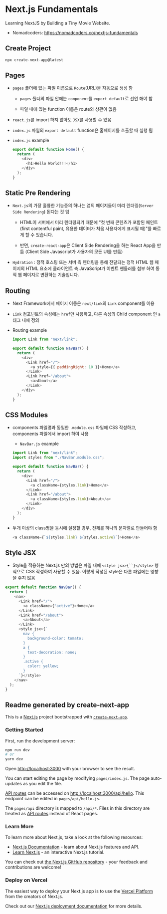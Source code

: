 # Next.js Fundamentals

Learning NextJS by Building a Tiny Movie Website.

- Nomadcoders: https://nomadcoders.co/nextjs-fundamentals

## Create Project

```zsh
npx create-next-app@latest
```

## Pages

- `pages` 폴더에 있는 파일 이름으로 `Route`(URL)을 자동으로 생성 함

  - `pages` 폴더의 파일 안에는 `component`를 `export default`로 선언 해야 함

  - 파일 내에 있는 function 이름은 route와 상관이 없음

- `react.js`를 import 하지 않아도 `JSX`를 사용할 수 있음

- `index.js` 파일의 `export default` function은 홈페이지를 호출할 때 실행 됨

- `index.js` example

  ```js
  export default function Home() {
    return (
      <div>
        <h1>Hello World!!!</h1>
      </div>
    );
  }
  ```

## Static Pre Rendering

- `Next.js`의 가장 훌륭한 기능중의 하나는 앱의 페이지들이 미리 렌더링(`Server Side Rendering`) 된다는 것 임

  - HTML이 서버에서 미리 렌더링되기 때문에 "첫 번째 콘텐츠가 포함된 페인트(first contentful paint, 유용한 데이터가 처음 사용자에게 표시될 때)"를 빠르게 할 수 있습니다.

  - 반면, `create-react-app`은 Client Side Rendering을 하는 React App을 만듬 (Client Side Javascript가 사용자의 모든 UI를 만듬)

- `Hydration` : 정적 호스팅 또는 서버 측 렌더링을 통해 전달되는 정적 HTML 웹 페이지의 HTML 요소에 클라이언트 측 JavaScript가 이벤트 핸들러를 첨부 하여 동적 웹 페이지로 변환하는 기술입니다.

## Routing

- Next Framework에서 페이지 이동은 `next/link`의 `Link` component를 이용

- `Link` 컴포넌트의 속성에는 `href`만 사용하고, 다른 속성의 Child component 인 `a` 태그 내에 정의

- Routing example

  ```js
  import Link from "next/link";

  export default function NavBar() {
    return (
      <div>
        <Link href="/">
          <a style={{ paddingRight: 10 }}>Home</a>
        </Link>
        <Link href="/about">
          <a>About</a>
        </Link>
      </div>
    );
  }
  ```

## CSS Modules

- components 파일명과 동일한 `.module.css` 파일에 CSS 작성하고, components 파일에서 import 하여 사용

  - `NavBar.js` example

  ```js
  import Link from "next/link";
  import styles from "./NavBar.module.css";

  export default function NavBar() {
    return (
      <div>
        <Link href="/">
          <a className={styles.link}>Home</a>
        </Link>
        <Link href="/about">
          <a className={styles.link}>About</a>
        </Link>
      </div>
    );
  }
  ```

- 두개 이상의 class명을 동시에 설정할 경우, 전체를 하나의 문자열로 만들어야 함

  ```js
  <a className={`${styles.link} ${styles.active}`}>Home</a>
  ```

## Style JSX

- Style을 적용하는 Next.js 만의 방법은 파일 내에 ` <style jsx>{``}</style> ` 형식으로 CSS 작성하여 사용할 수 있음. 이렇게 작성된 style은 다른 파일에는 영향을 주지 않음

```js
export default function NavBar() {
  return (
    <nav>
      <Link href="/">
        <a className={"active"}>Home</a>
      </Link>
      <Link href="/about">
        <a>About</a>
      </Link>
      <style jsx>{`
        nav {
          background-color: tomato;
        }
        a {
          text-decoration: none;
        }
        .active {
          color: yellow;
        }
      `}</style>
    </nav>
  );
}
```

## Readme generated by create-next-app

This is a [Next.js](https://nextjs.org/) project bootstrapped with [`create-next-app`](https://github.com/vercel/next.js/tree/canary/packages/create-next-app).

### Getting Started

First, run the development server:

```bash
npm run dev
# or
yarn dev
```

Open [http://localhost:3000](http://localhost:3000) with your browser to see the result.

You can start editing the page by modifying `pages/index.js`. The page auto-updates as you edit the file.

[API routes](https://nextjs.org/docs/api-routes/introduction) can be accessed on [http://localhost:3000/api/hello](http://localhost:3000/api/hello). This endpoint can be edited in `pages/api/hello.js`.

The `pages/api` directory is mapped to `/api/*`. Files in this directory are treated as [API routes](https://nextjs.org/docs/api-routes/introduction) instead of React pages.

### Learn More

To learn more about Next.js, take a look at the following resources:

- [Next.js Documentation](https://nextjs.org/docs) - learn about Next.js features and API.
- [Learn Next.js](https://nextjs.org/learn) - an interactive Next.js tutorial.

You can check out [the Next.js GitHub repository](https://github.com/vercel/next.js/) - your feedback and contributions are welcome!

### Deploy on Vercel

The easiest way to deploy your Next.js app is to use the [Vercel Platform](https://vercel.com/new?utm_medium=default-template&filter=next.js&utm_source=create-next-app&utm_campaign=create-next-app-readme) from the creators of Next.js.

Check out our [Next.js deployment documentation](https://nextjs.org/docs/deployment) for more details.
